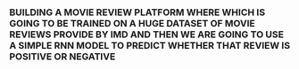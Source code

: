 ### BUILDING A MOVIE REVIEW PLATFORM WHERE WHICH IS GOING TO BE TRAINED ON A HUGE DATASET OF MOVIE REVIEWS PROVIDE BY IMD AND THEN WE ARE GOING TO USE A SIMPLE RNN MODEL TO PREDICT WHETHER THAT REVIEW IS POSITIVE OR NEGATIVE

